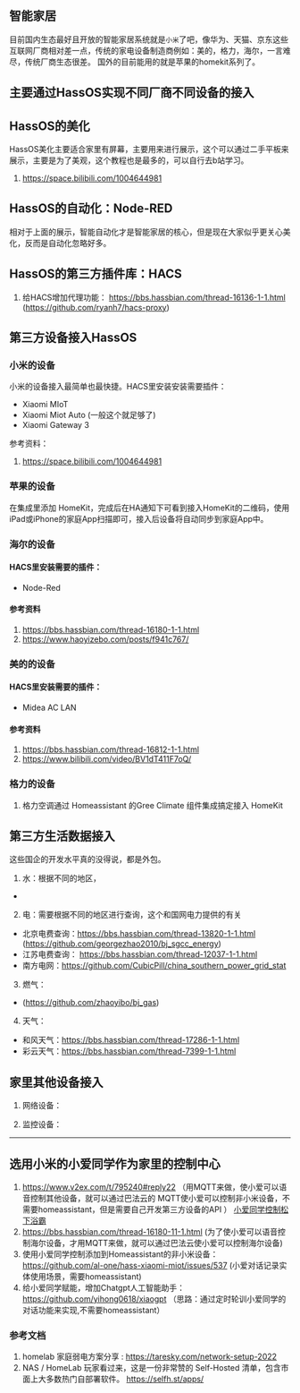 ## 智能家居

目前国内生态最好且开放的智能家居系统就是`小米`了吧，像华为、天猫、京东这些互联网厂商相对差一点，传统的家电设备制造商例如：美的，格力，海尔，一言难尽，传统厂商生态很差。
国外的目前能用的就是苹果的homekit系列了。

## 主要通过HassOS实现不同厂商不同设备的接入

## HassOS的美化
HassOS美化主要适合家里有屏幕，主要用来进行展示，这个可以通过二手平板来展示，主要是为了美观，这个教程也是最多的，可以自行去b站学习。
1.  https://space.bilibili.com/1004644981 

## HassOS的自动化：Node-RED
相对于上面的展示，智能自动化才是智能家居的核心，但是现在大家似乎更关心美化，反而是自动化忽略好多。

## HassOS的第三方插件库：HACS
1.  给HACS增加代理功能： https://bbs.hassbian.com/thread-16136-1-1.html (https://github.com/ryanh7/hacs-proxy)
 

## 第三方设备接入HassOS

### 小米的设备

小米的设备接入最简单也最快捷。HACS里安装安装需要插件：
- Xiaomi MIoT
- Xiaomi Miot Auto (一般这个就足够了)
- Xiaomi Gateway 3 

参考资料：
1. https://space.bilibili.com/1004644981 

### 苹果的设备

在集成里添加 HomeKit，完成后在HA通知下可看到接入HomeKit的二维码，使用iPad或iPhone的家庭App扫描即可，接入后设备将自动同步到家庭App中。

### 海尔的设备
#### HACS里安装需要的插件：
- Node-Red

#### 参考资料
1.  https://bbs.hassbian.com/thread-16180-1-1.html
2.  https://www.haoyizebo.com/posts/f941c767/

### 美的的设备
#### HACS里安装需要的插件：
- Midea AC LAN

#### 参考资料
1. https://bbs.hassbian.com/thread-16812-1-1.html
2. https://www.bilibili.com/video/BV1dT411F7oQ/

### 格力的设备

1.  格力空调通过  Homeassistant 的Gree Climate 组件集成搞定接入 HomeKit

## 第三方生活数据接入

这些国企的开发水平真的没得说，都是外包。

1.  水：根据不同的地区，
- 

2.  电：需要根据不同的地区进行查询，这个和国网电力提供的有关

-  北京电费查询：https://bbs.hassbian.com/thread-13820-1-1.html (https://github.com/georgezhao2010/bj_sgcc_energy)
-  江苏电费查询： https://bbs.hassbian.com/thread-12037-1-1.html
-  南方电网：https://github.com/CubicPill/china_southern_power_grid_stat 

3.  燃气：
- (https://github.com/zhaoyibo/bj_gas)

4. 天气：
- 和风天气：https://bbs.hassbian.com/thread-17286-1-1.html
- 彩云天气：https://bbs.hassbian.com/thread-7399-1-1.html

## 家里其他设备接入

1. 网络设备：

2. 监控设备：

---
## 选用小米的小爱同学作为家里的控制中心
1.  https://www.v2ex.com/t/795240#reply22 （用MQTT来做，使小爱可以语音控制其他设备，就可以通过巴法云的 MQTT使小爱可以控制非小米设备，不需要homeassistant，但是需要自己开发第三方设备的API ）
[小爱同学控制松下浴霸](https://i.imgur.com/m4IksnK.jpeg)
2.  https://bbs.hassbian.com/thread-16180-11-1.html (为了使小爱可以语音控制海尔设备，才用MQTT来做，就可以通过巴法云使小爱可以控制海尔设备)
3.  使用小爱同学控制添加到Homeassistant的非小米设备： https://github.com/al-one/hass-xiaomi-miot/issues/537 (小爱对话记录实体使用场景，需要homeassistant)
4.  给小爱同学赋能，增加Chatgpt人工智能助手：https://github.com/yihong0618/xiaogpt （思路：通过定时轮训小爱同学的对话功能来实现,不需要homeassistant）

### 参考文档
1. homelab 家庭弱电方案分享 : https://taresky.com/network-setup-2022
2. NAS / HomeLab 玩家看过来，这是一份非常赞的 Self-Hosted 清单，包含市面上大多数热门自部署软件。 https://selfh.st/apps/

